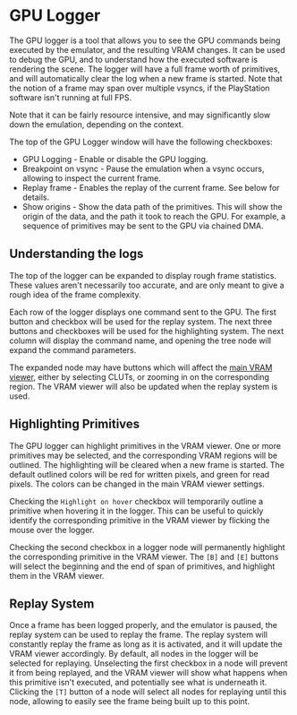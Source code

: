 # GPU Logger

The GPU logger is a tool that allows you to see the GPU commands being executed by the emulator, and the resulting VRAM changes. It can be used to debug the GPU, and to understand how the executed software is rendering the scene. The logger will have a full frame worth of primitives, and will automatically clear the log when a new frame is started. Note that the notion of a frame may span over multiple vsyncs, if the PlayStation software isn't running at full FPS.

Note that it can be fairly resource intensive, and may significantly slow down the emulation, depending on the context.

The top of the GPU Logger window will have the following checkboxes:

- GPU Logging - Enable or disable the GPU logging.
- Breakpoint on vsync - Pause the emulation when a vsync occurs, allowing to inspect the current frame.
- Replay frame - Enables the replay of the current frame. See below for details.
- Show origins - Show the data path of the primitives. This will show the origin of the data, and the path it took to reach the GPU. For example, a sequence of primitives may be sent to the GPU via chained DMA.

## Understanding the logs

The top of the logger can be expanded to display rough frame statistics. These values aren't necessarily too accurate, and are only meant to give a rough idea of the frame complexity.

Each row of the logger displays one command sent to the GPU. The first button and checkbox will be used for the replay system. The next three buttons and checkboxes will be used for the highlighting system. The next column will display the command name, and opening the tree node will expand the command parameters.

The expanded node may have buttons which will affect the [main VRAM viewer](vram-viewer.md), either by selecting CLUTs, or zooming in on the corresponding region. The VRAM viewer will also be updated when the replay system is used.

## Highlighting Primitives

The GPU logger can highlight primitives in the VRAM viewer. One or more primitives may be selected, and the corresponding VRAM regions will be outlined. The highlighting will be cleared when a new frame is started. The default outlined colors will be red for written pixels, and green for read pixels. The colors can be changed in the main VRAM viewer settings.

Checking the `Highlight on hover` checkbox will temporarily outline a primitive when hovering it in the logger. This can be useful to quickly identify the corresponding primitive in the VRAM viewer by flicking the mouse over the logger.

Checking the second checkbox in a logger node will permanently highlight the corresponding primitive in the VRAM viewer. The `[B]` and `[E]` buttons will select the beginning and the end of span of primitives, and highlight them in the VRAM viewer.

## Replay System

Once a frame has been logged properly, and the emulator is paused, the replay system can be used to replay the frame. The replay system will constantly replay the frame as long as it is activated, and it will update the VRAM viewer accordingly. By default, all nodes in the logger will be selected for replaying. Unselecting the first checkbox in a node will prevent it from being replayed, and the VRAM viewer will show what happens when this primitive isn't executed, and potentially see what is underneath it. Clicking the `[T]` button of a node will select all nodes for replaying until this node, allowing to easily see the frame being built up to this point.
